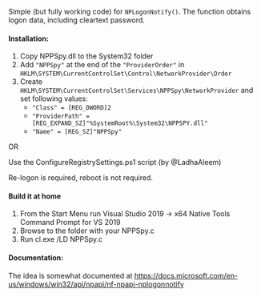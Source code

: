 Simple (but fully working code) for `NPLogonNotify()`. 
The function obtains logon data, including cleartext password.

#### Installation:
1. Copy NPPSpy.dll to the System32 folder
1. Add `"NPPSpy"` at the end of the `"ProviderOrder"` in `HKLM\SYSTEM\CurrentControlSet\Control\NetworkProvider\Order`
1. Create `HKLM\SYSTEM\CurrentControlSet\Services\NPPSpy\NetworkProvider` and set following values:
   - `"Class" = [REG_DWORD]2`
   - `"ProviderPath" = [REG_EXPAND_SZ]"%SystemRoot%\System32\NPPSPY.dll"`
   - `"Name" = [REG_SZ]"NPPSpy"`

OR

Use the ConfigureRegistrySettings.ps1 script (by @LadhaAleem)

Re-logon is required, reboot is not required.

#### Build it at home
1. From the Start Menu run Visual Studio 2019 -> x64 Native Tools Command Prompt for VS 2019
1. Browse to the folder with your NPPSpy.c
1. Run cl.exe /LD NPPSpy.c

#### Documentation:
The idea is somewhat documented at https://docs.microsoft.com/en-us/windows/win32/api/npapi/nf-npapi-nplogonnotify
